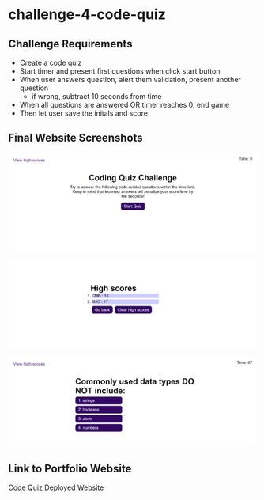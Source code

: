 # challenge-4-code-quiz

## Challenge Requirements
* Create a code quiz
* Start timer and present first questions when click start button
* When user answers question, alert them validation, present another question
    * if wrong, subtract 10 seconds from time
* When all questions are answered OR timer reaches 0, end game
* Then let user save the initals and score

## Final Website Screenshots
![Code Quiz Homepage](assets/images/homepage.png)

![Code Quiz High Score Page](assets/images/high-score-screen.png)

![Code Quiz Questions Example](assets/images/question-example.png)

## Link to Portfolio Website
[Code Quiz Deployed Website](https://mjgiannelli.github.io/code-quiz/)
